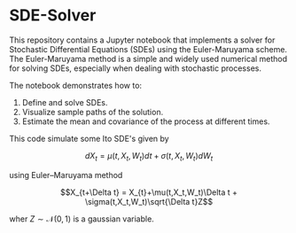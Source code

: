 # SDE-Solver

This repository contains a Jupyter notebook that implements a solver for Stochastic Differential Equations (SDEs) using the Euler-Maruyama scheme. The Euler-Maruyama method is a simple and widely used numerical method for solving SDEs, especially when dealing with stochastic processes.

The notebook demonstrates how to:
1) Define and solve SDEs.
2) Visualize sample paths of the solution.
3) Estimate the mean and covariance of the process at different times.

This code simulate some Ito SDE's given by

$$dX_t = \mu(t,X_t,W_t) dt + \sigma(t,X_t,W_t)dW_t$$

using Euler–Maruyama method 

$$X_{t+\Delta t} = X_{t}+\mu(t,X_t,W_t)\Delta t + \sigma(t,X_t,W_t)\sqrt{\Delta t}Z$$

wher $Z \sim \mathcal{N}(0,1)$ is a gaussian variable.

